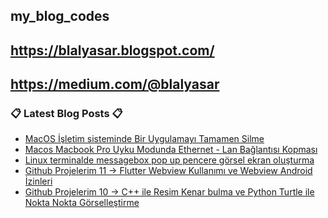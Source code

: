 ## my_blog_codes
## https://blalyasar.blogspot.com/
## https://medium.com/@blalyasar

### 📋 Latest Blog Posts 📋

<!-- BLOG-POST-LIST:START -->
- [MacOS İşletim sisteminde Bir Uygulamayı Tamamen Silme](https://blalyasar.blogspot.com/2022/10/macos-isletim-sisteminde-uygulamay.html)
- [Macos Macbook Pro Uyku Modunda Ethernet - Lan Bağlantısı Kopması](https://blalyasar.blogspot.com/2022/09/macos-macbook-pro-uyku-modunda-ethernet.html)
- [Linux terminalde messagebox pop up pencere görsel ekran oluşturma](https://blalyasar.blogspot.com/2021/11/linux-terminalde-messagebox-pop-up.html)
- [Github Projelerim 11 -&gt; Flutter Webview Kullanımı ve Webview Android İzinleri](https://blalyasar.blogspot.com/2021/09/github-projelerim-11-flutter-webview.html)
- [Github Projelerim 10 -&gt;  C++ ile Resim Kenar bulma ve Python Turtle ile Nokta Nokta Görselleştirme](https://blalyasar.blogspot.com/2021/08/c-ile-resim-kenar-bulma-ve-python.html)
<!-- BLOG-POST-LIST:END -->
